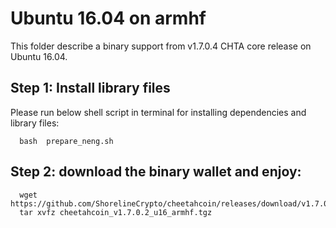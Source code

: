 # Ubuntu 16.04 on armhf 

This folder describe a binary support from v1.7.0.4 CHTA core release on Ubuntu 16.04.

## Step 1: Install library files
Please run below shell script in terminal for installing dependencies and library files:
```
  bash  prepare_neng.sh
```

## Step 2: download the binary wallet and enjoy:
```
  wget  https://github.com/ShorelineCrypto/cheetahcoin/releases/download/v1.7.0.2/cheetahcoin_v1.7.0.2_u16_armhf.tgz
  tar xvfz cheetahcoin_v1.7.0.2_u16_armhf.tgz
```
